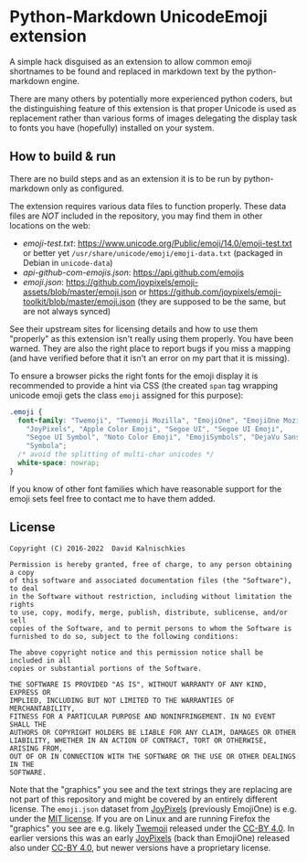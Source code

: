 # Python-Markdown UnicodeEmoji extension

A simple hack disguised as an extension to allow common emoji shortnames
to be found and replaced in markdown text by the python-markdown engine.

There are many others by potentially more experienced python coders, but the
distinguishing feature of this extension is that proper Unicode is used as
replacement rather than various forms of images delegating the display task to
fonts you have (hopefully) installed on your system.

## How to build & run

There are no build steps and as an extension it is to be run by
python-markdown only as configured.

The extension requires various data files to function properly.
These data files are *NOT* included in the repository, you may find
them in other locations on the web:

* *emoji-test.txt*: <https://www.unicode.org/Public/emoji/14.0/emoji-test.txt>
  or better yet `/usr/share/unicode/emoji/emoji-data.txt` (packaged in Debian in `unicode-data`)
* *api-github-com-emojis.json*: <https://api.github.com/emojis>
* *emoji.json*: <https://github.com/joypixels/emoji-assets/blob/master/emoji.json>
  or <https://github.com/joypixels/emoji-toolkit/blob/master/emoji.json>
  (they are supposed to be the same, but are not always synced)

See their upstream sites for licensing details and how to use them "properly"
as this extension isn't really using them properly. You have been warned.
They are also the right place to report bugs if you miss a mapping (and have
verified before that it isn't an error on my part that it is missing).

To ensure a browser picks the right fonts for the emoji display it is recommended
to provide a hint via CSS (the created `span` tag wrapping unicode emoji gets the
class `emoji` assigned for this purpose):

```css
.emoji {
  font-family: "Twemoji", "Twemoji Mozilla", "EmojiOne", "EmojiOne Mozilla",
    "JoyPixels", "Apple Color Emoji", "Segoe UI", "Segoe UI Emoji",
    "Segoe UI Symbol", "Noto Color Emoji", "EmojiSymbols", "DejaVu Sans",
    "Symbola";
  /* avoid the splitting of multi-char unicodes */
  white-space: nowrap;
}
```

If you know of other font families which have reasonable support for the emoji
sets feel free to contact me to have them added.

## License

    Copyright (C) 2016-2022  David Kalnischkies

    Permission is hereby granted, free of charge, to any person obtaining a copy
    of this software and associated documentation files (the "Software"), to deal
    in the Software without restriction, including without limitation the rights
    to use, copy, modify, merge, publish, distribute, sublicense, and/or sell
    copies of the Software, and to permit persons to whom the Software is
    furnished to do so, subject to the following conditions:

    The above copyright notice and this permission notice shall be included in all
    copies or substantial portions of the Software.

    THE SOFTWARE IS PROVIDED "AS IS", WITHOUT WARRANTY OF ANY KIND, EXPRESS OR
    IMPLIED, INCLUDING BUT NOT LIMITED TO THE WARRANTIES OF MERCHANTABILITY,
    FITNESS FOR A PARTICULAR PURPOSE AND NONINFRINGEMENT. IN NO EVENT SHALL THE
    AUTHORS OR COPYRIGHT HOLDERS BE LIABLE FOR ANY CLAIM, DAMAGES OR OTHER
    LIABILITY, WHETHER IN AN ACTION OF CONTRACT, TORT OR OTHERWISE, ARISING FROM,
    OUT OF OR IN CONNECTION WITH THE SOFTWARE OR THE USE OR OTHER DEALINGS IN THE
    SOFTWARE.


Note that the "graphics" you see and the text strings they are replacing are
not part of this repository and might be covered by an entirely different
license. The `emoji.json` dataset from [JoyPixels](https://joypixels.com/)
(previously EmojiOne) is e.g. under the [MIT license](https://opensource.org/licenses/MIT).
If you are on Linux and are running Firefox the "graphics" you see are
e.g. likely [Twemoji](https://twitter.github.io/twemoji/)
released under the [CC-BY 4.0](https://creativecommons.org/licenses/by/4.0/).
In earlier versions this was an early [JoyPixels](https://joypixels.com/)
(back than EmojiOne) released also under [CC-BY 4.0](https://creativecommons.org/licenses/by/4.0/),
but newer versions have a proprietary license.
